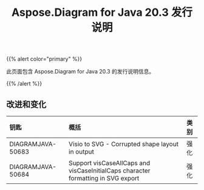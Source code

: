 ﻿---
title: Aspose.Diagram for Java 20.3 发行说明
type: docs
weight: 50
url: /zh/java/aspose-diagram-for-java-20-3-release-notes/
---
{{% alert color="primary" %}} 

此页面包含 Aspose.Diagram for Java 20.3 的发行说明信息。

{{% /alert %}} 
## **改进和变化**

|**钥匙**|**概括**|**类别**|
|:- |:- |:- |
|DIAGRAMJAVA-50683|Visio to SVG - Corrupted shape layout in output|强化|
|DIAGRAMJAVA-50684|Support visCaseAllCaps and visCaseInitialCaps character formatting in SVG export|强化|

